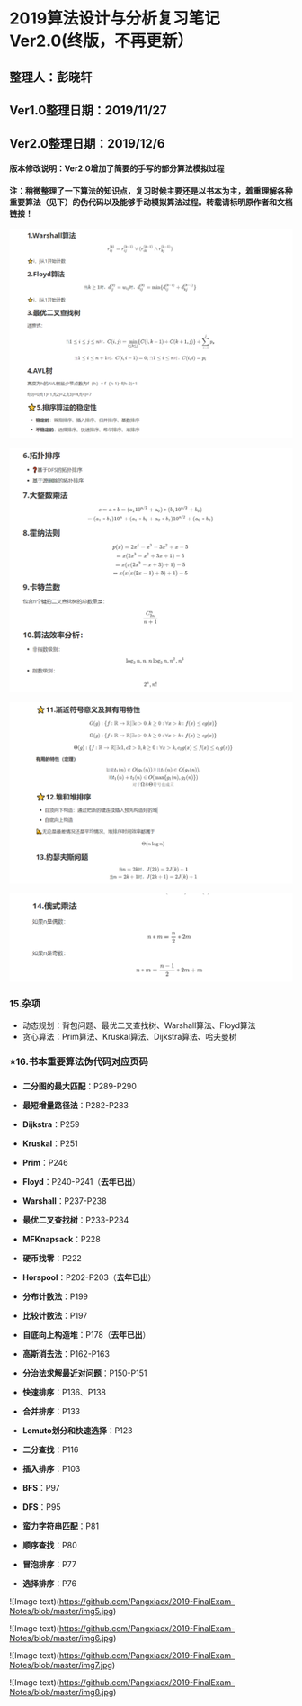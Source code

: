 # 2019算法设计与分析复习笔记Ver2.0(终版，不再更新）

## 整理人：彭晓轩

## Ver1.0整理日期：2019/11/27
## Ver2.0整理日期：2019/12/6

#### 版本修改说明：Ver2.0增加了简要的手写的部分算法模拟过程

#### 注：稍微整理了一下算法的知识点，复习时候主要还是以书本为主，着重理解各种重要算法（见下）的伪代码以及能够手动模拟算法过程。转载请标明原作者和文档链接！

![Image text](https://github.com/Pangxiaox/2019-FinalExam-Notes/blob/master/img1.PNG)

![Image text](https://github.com/Pangxiaox/2019-FinalExam-Notes/blob/master/img2.PNG)

![Image text](https://github.com/Pangxiaox/2019-FinalExam-Notes/blob/master/img3.PNG)

![Image text](https://github.com/Pangxiaox/2019-FinalExam-Notes/blob/master/img4.PNG)

### 15.杂项

- 动态规划：背包问题、最优二叉查找树、Warshall算法、Floyd算法
- 贪心算法：Prim算法、Kruskal算法、Dijkstra算法、哈夫曼树

### ⭐16.书本重要算法伪代码对应页码

- **二分图的最大匹配**：P289-P290

- **最短增量路径法**：P282-P283
- **Dijkstra**：P259
- **Kruskal**：P251
- **Prim**：P246
- **Floyd**：P240-P241（**去年已出**）
- **Warshall**：P237-P238
- **最优二叉查找树**：P233-P234
- **MFKnapsack**：P228
- **硬币找零**：P222
- **Horspool**：P202-P203（**去年已出**）
- **分布计数法**：P199
- **比较计数法**：P197
- **自底向上构造堆**：P178（**去年已出**）
- **高斯消去法**：P162-P163
- **分治法求解最近对问题**：P150-P151
- **快速排序**：P136、P138
- **合并排序**：P133
- **Lomuto划分和快速选择**：P123
- **二分查找**：P116
- **插入排序**：P103
- **BFS**：P97
- **DFS**：P95
- **蛮力字符串匹配**：P81
- **顺序查找**：P80
- **冒泡排序**：P77
- **选择排序**：P76

![Image text)(https://github.com/Pangxiaox/2019-FinalExam-Notes/blob/master/img5.jpg)

![Image text)(https://github.com/Pangxiaox/2019-FinalExam-Notes/blob/master/img6.jpg)

![Image text)(https://github.com/Pangxiaox/2019-FinalExam-Notes/blob/master/img7.jpg)

![Image text)(https://github.com/Pangxiaox/2019-FinalExam-Notes/blob/master/img8.jpg)
